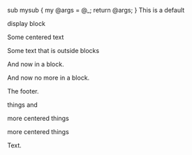 sub mysub {
    my @args = @_;
    return \@args;
}
This is a default

display block

Some centered text

Some text that is outside blocks

And now in a block.

And now no more in a block.

The footer.

things and

more centered things

more centered things

Text.


